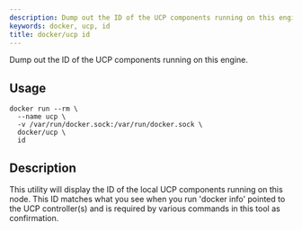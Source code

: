```yaml
---
description: Dump out the ID of the UCP components running on this engine.
keywords: docker, ucp, id
title: docker/ucp id
---
```

Dump out the ID of the UCP components running on this engine.

## Usage

    docker run --rm \
      --name ucp \
      -v /var/run/docker.sock:/var/run/docker.sock \
      docker/ucp \
      id
    

## Description

This utility will display the ID of the local UCP components running on this node. This ID matches what you see when you run 'docker info' pointed to the UCP controller(s) and is required by various commands in this tool as confirmation.